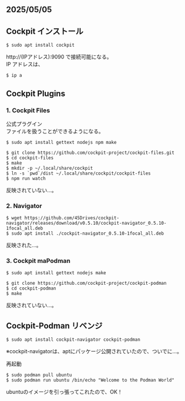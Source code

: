 ## 2025/05/05

## Cockpit インストール

```
$ sudo apt install cockpit
```

http://(IPアドレス):9090 で接続可能になる。  
IP アドレスは、

```
$ ip a
```

## Cockpit Plugins

### 1. Cockpit Files 
公式プラグイン  
ファイルを扱うことができるようになる。  
```
$ sudo apt install gettext nodejs npm make

$ git clone https://github.com/cockpit-project/cockpit-files.git
$ cd cockpit-files
$ make
$ mkdir -p ~/.local/share/cockpit
$ ln -s `pwd`/dist ~/.local/share/cockpit/cockpit-files
$ npm run watch
```

反映されていない…。

### 2. Navigator
```
$ wget https://github.com/45Drives/cockpit-navigator/releases/download/v0.5.10/cockpit-navigator_0.5.10-1focal_all.deb
$ sudo apt install ./cockpit-navigator_0.5.10-1focal_all.deb
```

反映された…。

### 3. Cockpit maPodman


```
$ sudo apt install gettext nodejs make

$ git clone https://github.com/cockpit-project/cockpit-podman
$ cd cockpit-podman
$ make
```

反映されていない…。


## Cockpit-Podman リベンジ

```
$ sudo apt install cockpit-navigator cockpit-podman
```
※cockpit-navigatorは、aptにパッケージ公開されていたので、ついでに…。  

再起動  

```
$ sudo podman pull ubuntu
$ sudo podman run ubuntu /bin/echo "Welcome to the Podman World"
```

ubuntuのイメージを引っ張ってこれたので、OK！

